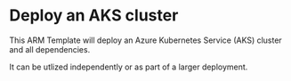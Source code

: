 # Deploy an AKS cluster

This ARM Template will deploy an Azure Kubernetes Service (AKS) cluster and all dependencies.

It can be utlized independently or as part of a larger deployment.